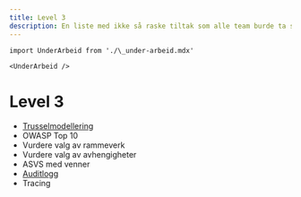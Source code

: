 ```yaml
---
title: Level 3
description: En liste med ikke så raske tiltak som alle team burde ta sig tid att implementere
---
```


```mdx-code-block
import UnderArbeid from './\_under-arbeid.mdx'

<UnderArbeid />
```

# Level 3

- [Trusselmodellering](/docs/sikker-utvikling/trusselmodellering)
- OWASP Top 10
- Vurdere valg av rammeverk
- Vurdere valg av avhengigheter
- ASVS med venner
- [Auditlogg](/docs/sikker-utvikling/auditlogging)
- Tracing
